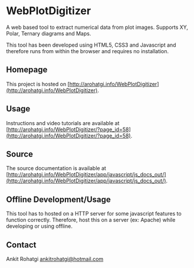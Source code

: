 WebPlotDigitizer
================

A web based tool to extract numerical data from plot images. Supports XY, Polar, Ternary diagrams and Maps.

This tool has been developed using HTML5, CSS3 and Javascript and therefore runs from within the browser and requires no installation.


Homepage
--------

This project is hosted on [http://arohatgi.info/WebPlotDigitizer](http://arohatgi.info/WebPlotDigitizer).

Usage
-----

Instructions and video tutorials are available at [http://arohatgi.info/WebPlotDigitizer/?page_id=58](http://arohatgi.info/WebPlotDigitizer/?page_id=58).

Source
------

The source documentation is available at [http://arohatgi.info/WebPlotDigitizer/app/javascript/js_docs_out/](http://arohatgi.info/WebPlotDigitizer/app/javascript/js_docs_out/).

Offline Development/Usage
-------------------------

This tool has to hosted on a HTTP server for some javascript features to function correctly. Therefore, host this on a server (ex: Apache) while developing or using offline.

Contact
-------

Ankit Rohatgi <ankitrohatgi@hotmail.com>





